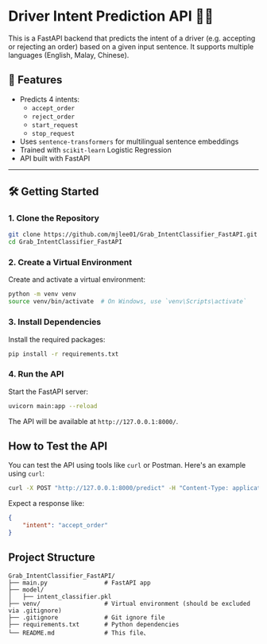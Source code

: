# Driver Intent Prediction API 🚗🧠

This is a FastAPI backend that predicts the intent of a driver (e.g. accepting or rejecting an order) based on a given input sentence. It supports multiple languages (English, Malay, Chinese).

## 🧠 Features

- Predicts 4 intents:
  - `accept_order`
  - `reject_order`
  - `start_request`
  - `stop_request`
- Uses `sentence-transformers` for multilingual sentence embeddings
- Trained with `scikit-learn` Logistic Regression
- API built with FastAPI

---

## 🛠️ Getting Started

### 1. Clone the Repository

```bash
git clone https://github.com/mjlee01/Grab_IntentClassifier_FastAPI.git
cd Grab_IntentClassifier_FastAPI
```

### 2. Create a Virtual Environment
Create and activate a virtual environment:

```bash
python -m venv venv
source venv/bin/activate  # On Windows, use `venv\Scripts\activate`
```

### 3. Install Dependencies
Install the required packages:

```bash
pip install -r requirements.txt
```

### 4. Run the API
Start the FastAPI server:
```bash
uvicorn main:app --reload
```
The API will be available at `http://127.0.0.1:8000/`.

## How to Test the API
You can test the API using tools like `curl` or Postman. Here's an example using `curl`:

```bash
curl -X POST "http://127.0.0.1:8000/predict" -H "Content-Type: application/json" -d '{"sentence": "I accept the order"}'
```
Expect a response like:
```json
{
    "intent": "accept_order"
}
```

## Project Structure
```
Grab_IntentClassifier_FastAPI/
├── main.py                # FastAPI app
├── model/
│   ├── intent_classifier.pkl
├── venv/                  # Virtual environment (should be excluded via .gitignore)
├── .gitignore             # Git ignore file
├── requirements.txt       # Python dependencies
└── README.md              # This file、
```